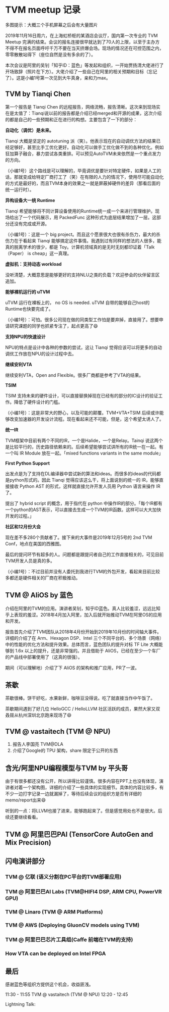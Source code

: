 # TVM meetup 记录

多图提示：大概三个手机屏幕之后会有大量图片

2019年11月16日周六，在上海虹桥枢的某酒店会议厅，国内第一次专业的 TVM Meetup 完满的结束。会议的报名连接很早就达到了70人的上限，以至于主办方不得不在报名页面呼吁千万不要在当天挤爆会场。现场的情况还在可控范围之内，零零散散站得下（座位自然是没有多余的了）。

本次会议是阿里的吴钊「知乎ID：蓝色」等发起和组织，一开始贾扬清大佬进行了开场致辞（照片在下方）。大佬介绍了一些自己在阿里的相关预期和目标（忘记了）。这是小编1号第一次见到大牛真身，亲和力max。

## TVM by Tianqi Chen

第一个报告是 Tianqi Chen 的远程报告，网络流畅，报告清晰。这次来到现场实在是太值了：Tianqi说以前的报告都是介绍已经merged和开源的成果，这次介绍的都是自己的一些预期和正在进行的构想。主要包含了一下的部分：

**自动化（调优）是未来。**

Tianqi 大概是坚定的 autotuning 派（笑）。他表示现在的自动调优方法的结果已经足够好，甚至比手工优化更好。自动化可以做手工优化做不到的各种优化。例如狂加算子融合，暴力尝试各类重排。可以预见AutoTVM未来依然是一个重点发力的方向。

（小编1号）这个路线是可以理解的，毕竟调优是要针对特定硬件，如果是人工的话，那就变成给特定厂商打工了（笑）在有限的人力的情况下，使用尽可能自动化的方式是最好的，而且TVM本身的效果之一就是屏蔽掉硬件的差异（那看后面的统一运行时）。

**异构设备大一统 Runtime**

Tianqi 希望能够将不同计算设备使用的Runtime统一成一个来进行管理维护。现场给出了一个代码展示，用 PackedFunc 这种形式为底层结果增加了一层。这部分还没有完成或开源。

（小编1号）：这是一个 big project。而且这个愿景很大也很有杀伤力，最大的杀伤力在于看起来 Tianqi 能够搞定这件事情。我遇到过有同样的想法的人很多，能真的脱离学术的很少，都是 Toy。计算机领域真的是无时无刻都印证着「Talk（Paper） is cheap」这一真理。

**虚拟机：支持动态 workload**

没听清楚，大概意思是能够更好的支持NLU之类的负载？欢迎参会的伙伴留言区追加。

**能够裸机运行的 uTVM**

uTVM 运行在裸板上的， no OS is needed. uTVM 自带的能够自己host的Runtime也快要完成了。

（小编1号）：可怕。很多公司现在做的同类型工作怕是要弃掉，直接用了。想要申请研究课题的同学也抓紧专注了，起点更高了😄

**支持NPU的快速设计**

NPU的特点是设计中各种的参数的尝试，这让 Tianqi 觉得应该可以将更多的自动调优工作放在NPU的设计过程中去。

**继续安利VTA**

继续安利VTA，Open and Flexible。很多厂商都是参考了VTA的结果。

**TSIM**

TSIM 支持未来的硬件设计，可以直接替换掉现在已经有的部分的IC设计的验证工作。降低了硬件设计的门槛。

（小编1号）：这是非常大的野心，以及可能的颠覆。TVM+VTA+TSIM 后续或许能够改变加速器的开发设计流程。现在看起来还不可能，但是，这个希望太诱人了。

**统一IR**

TVM框架中目前有两个不同的IR，一个是Halide，一个是Relay。Tainqi 说这两个是比较平行的，历史路径依赖来的。后续希望能够尝试讲所有的IR统一在一起。有一个叫 IR Module 放在一起。「mixed functions variants in the same module」

**First Python Support**

出发点是为了支持在DL编译器中尝试新的算法和ideas。而很多的ideas的代码都是python形式的。因此 Tianqi 觉得应该这么干，将上面说到的统一的 IR，能够直接接收 Python AST 的形式，这样就直接允许开发人员用 Python 语言来操作 IR 了。

提出了 hybrid script 的概念，用于指代在 python 中操作IR的部分。「每个IR都有一个python的AST表示，可以直接去生成一个TVM的IR函数。这样可以大大加快开发的过程。」

**社区和12月份大会**

现在差不多280个贡献者了。接下来的大事件是2019年12月5号的 2nd TVM Conf，地点在美国的西雅图。

最后的提问环节有超多的人。问题都是跟提问者自己的工作直接相关的，可见目前TVM开发人员是真的多。

（小编1号）：不过目前并没有人委托到我进行TVM的外包开发，看起来目前比较多都还是硬件相关的厂商在积极推动。

## TVM @ AliOS by 蓝色

介绍在阿里的TVM的应用。演讲者吴钊，知乎ID蓝色。真人比较羞涩，远远比知乎上表现的羞涩。2018年4月加入阿里，加入后就开始推动TVM在阿里OS的应用和开发。

报告首先介绍了TVM团队从2018年4月份开始到2019年10月份的时间轴大事件。详细的介绍了在 Arm、Hexagon DSP、Intel 三个不同平台的、多个场景（网络）中的性能的优化方法和提升效果。总体而言，蓝色团队的提升对标 TF Lite 大概能够到 1.6x 以上的提升，还是非常强的。并且借助于 AliOS，已经在至少一个车厂的产品线中部署使用了（这真的很强）。

期间（可以理解地）介绍了下 AliOS 的架构和推广应用，PR了一波。

## 茶歇

茶歇很棒。饼干好吃，水果新鲜，咖啡豆没得说。吃了就直接当作中午饭了。

茶歇期间遇到了好几位 HelloGCC / HelloLLVM 社区活跃的成员，果然大家又双叒叕从杭州深圳北京跑来现场了😄

## TVM @ vastaitech (TVM @ NPU)

1. 报告人李国亮 TVM@DLA
2. 介绍了Google的 TPU 架构，share 限定于公开的东西

## 含光/阿里NPU编程模型与TVM by 平头哥

由于有很多都还没有公开，所以讲得比较谨慎。很多内容在PPT上也没有体现，演讲者对着一个架构图，详细的介绍了一些具体的实现细节。具体的内容比较多，有不少一边打字记录一边就漏掉了，等待后续会议的组织方是否有详细的memo/report出来😄

听到的一点：将LLVM也接了进来，能够跑起来了。但是感觉用处也不是很大。后续还要继续看看。

## TVM @ 阿里巴巴PAI (TensorCore AutoGen and Mix Precision)


## 闪电演讲部分

### TVM @ 亿联 (语义分割在PC平台的TVM部署应用)

### TVM @ 阿里巴巴AI Labs (TVM@HIFI4 DSP, ARM CPU, PowerVR GPU)

### TVM @ Linaro (TVM @ ARM Platforms)


### TVM @ AWS (Deploying GluonCV models using TVM)


### TVM @ 阿里巴巴芯片工具组(Caffe 前端在TVM的支持)

### How VTA can be deployed on Intel FPGA


## 最后

感谢蓝色等组织方提供这个机会，收益匪浅。

11:30 - 11:55 TVM @ vastaitech (TVM @ NPU)
12:20 - 12:45

Lightning Talk:

